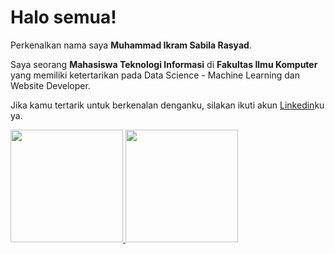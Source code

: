 # Halo semua! 

Perkenalkan nama saya **Muhammad Ikram Sabila Rasyad**.<br>

Saya seorang **Mahasiswa Teknologi Informasi** di **Fakultas Ilmu Komputer** yang memiliki ketertarikan pada Data Science - Machine Learning dan Website Developer.<br>

Jika kamu tertarik untuk berkenalan denganku, silakan ikuti akun [Linkedin](https://www.linkedin.com/in/ikram-sabila/)ku ya.

<p align="left">
<a href="https://github.com/Ikram-sabila">
  <img height="180em" src="https://github-readme-stats-eight-theta.vercel.app/api username=penuliscode&show_icons=true&theme=algolia&include_all_commits=true&count_private=true"/>
  <img height="180em" src="https://github-readme-stats-eight-theta.vercel.app/api/top-langs/?username=penuliscode&layout=compact&theme=algolia"/>
</a>
</p>
